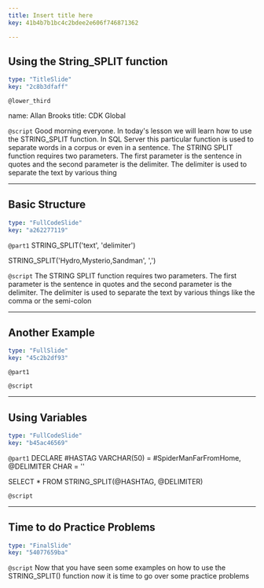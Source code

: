 ```yaml
---
title: Insert title here
key: 41b4b7b1bc4c2bdee2e606f746871362

---
```

## Using the String_SPLIT function

```yaml
type: "TitleSlide"
key: "2c8b3dfaff"
```

`@lower_third`

name: Allan Brooks
title: CDK Global


`@script`
Good morning everyone. In today's lesson we will learn how to use the STRING_SPLIT function. In SQL Server this particular function is used to separate words in a corpus or even in a sentence. The STRING SPLIT function requires two parameters. The first parameter is the sentence in quotes and the second parameter is the delimiter. The delimiter is used to separate the text by various thing


---
## Basic Structure

```yaml
type: "FullCodeSlide"
key: "a262277119"
```

`@part1`
STRING_SPLIT('text', 'delimiter')


STRING_SPLIT('Hydro,Mysterio,Sandman', ',')


`@script`
The STRING SPLIT function requires two parameters. The first parameter is the sentence in quotes and the second parameter is the delimiter. The delimiter is used to separate the text by various things like the comma or the semi-colon


---
## Another Example

```yaml
type: "FullSlide"
key: "45c2b2df93"
```

`@part1`



`@script`



---
## Using Variables

```yaml
type: "FullCodeSlide"
key: "b45ac46569"
```

`@part1`
DECLARE #HASTAG VARCHAR(50) = #SpiderManFarFromHome, @DELIMITER CHAR = ''

SELECT * FROM STRING_SPLIT(@HASHTAG, @DELIMITER)


`@script`



---
## Time to do Practice Problems 

```yaml
type: "FinalSlide"
key: "54077659ba"
```

`@script`
Now that you have seen some examples on how to use the STRING_SPLIT() function now it is time to go over some practice problems

